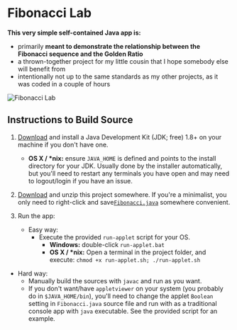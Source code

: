 # Fibonacci Lab

**This very simple self-contained Java app is:**
 - primarily __meant to demonstrate the relationship between the Fibonacci sequence and the Golden Ratio__
 - a thrown-together project for my little cousin that I hope somebody else will benefit from
 - intentionally not up to the same standards as my other projects, as it was coded in a couple of hours

![Fibonacci Lab](http://www.entangledloops.com/img/fibonacci.png?random=203948092348.303)

## Instructions to Build Source

1. [Download](http://www.oracle.com/technetwork/java/javase/downloads/jdk8-downloads-2133151.html) and install a Java Development Kit (JDK; free) 1.8+ on your machine if you don't have one. 
     - **OS X / \*nix:** ensure `JAVA_HOME` is defined and points to the install directory for your JDK. Usually done by the installer automatically, but you'll need to restart any terminals you have open and may need to logout/login if you have an issue.

2. [Download](https://github.com/entangledloops/fibonacci/archive/master.zip) and unzip this project somewhere. If you're a minimalist, you only need to right-click and save<a href="https://github.com/entangledloops/fibonacci/blob/master/Fibonacci.java">`Fibonacci.java`</a> somewhere convenient.

3. Run the app:

   - Easy way:
     - Execute the provided `run-applet` script for your OS.
        - **Windows:** double-click `run-applet.bat`
        - **OS X / \*nix:** Open a terminal in the project folder, and execute: `chmod +x run-applet.sh; ./run-applet.sh`
  - Hard way:
     - Manually build the sources with `javac` and run as you want. 
     - If you don't want/have `appletviewer` on your system (you probably do in `$JAVA_HOME/bin`), you'll need to change the applet `Boolean` setting in `Fibonacci.java` source file and run with as a traditional console app with `java` executable. See the provided script for an example.
  


